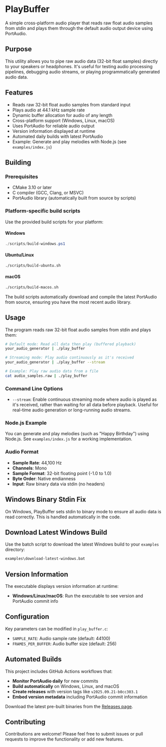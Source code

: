 # PlayBuffer

A simple cross-platform audio player that reads raw float audio samples from stdin and plays them through the default audio output device using PortAudio.

## Purpose

This utility allows you to pipe raw audio data (32-bit float samples) directly to your speakers or headphones. It's useful for testing audio processing pipelines, debugging audio streams, or playing programmatically generated audio data.

## Features

- Reads raw 32-bit float audio samples from standard input
- Plays audio at 44.1 kHz sample rate
- Dynamic buffer allocation for audio of any length
- Cross-platform support (Windows, Linux, macOS)
- Uses PortAudio for reliable audio output
- Version information displayed at runtime
- Automated daily builds with latest PortAudio
- Example: Generate and play melodies with Node.js (see `examples/index.js`)

## Building

### Prerequisites

- CMake 3.10 or later
- C compiler (GCC, Clang, or MSVC)
- PortAudio library (automatically built from source by scripts)

### Platform-specific build scripts

Use the provided build scripts for your platform:

#### Windows
```powershell
./scripts/build-windows.ps1
```

#### Ubuntu/Linux
```bash
./scripts/build-ubuntu.sh
```

#### macOS
```bash
./scripts/build-macos.sh
```

The build scripts automatically download and compile the latest PortAudio from source, ensuring you have the most recent audio library.

## Usage

The program reads raw 32-bit float audio samples from stdin and plays them:

```bash
# Default mode: Read all data then play (buffered playback)
your_audio_generator | ./play_buffer

# Streaming mode: Play audio continuously as it's received
your_audio_generator | ./play_buffer --stream

# Example: Play raw audio data from a file
cat audio_samples.raw | ./play_buffer
```

### Command Line Options

- `--stream`: Enable continuous streaming mode where audio is played as it's received, rather than waiting for all data before playback. Useful for real-time audio generation or long-running audio streams.

### Node.js Example

You can generate and play melodies (such as "Happy Birthday") using Node.js. See `examples/index.js` for a working implementation.

### Audio Format

- **Sample Rate**: 44,100 Hz
- **Channels**: Mono
- **Sample Format**: 32-bit floating point (-1.0 to 1.0)
- **Byte Order**: Native endianness
- **Input**: Raw binary data via stdin (no headers)

## Windows Binary Stdin Fix

On Windows, PlayBuffer sets stdin to binary mode to ensure all audio data is read correctly. This is handled automatically in the code.

## Download Latest Windows Build

Use the batch script to download the latest Windows build to your `examples` directory:

```cmd
examples\download-latest-windows.bat
```

## Version Information

The executable displays version information at runtime:

- **Windows/Linux/macOS**: Run the executable to see version and PortAudio commit info

## Configuration

Key parameters can be modified in `play_buffer.c`:

- `SAMPLE_RATE`: Audio sample rate (default: 44100)
- `FRAMES_PER_BUFFER`: Audio buffer size (default: 256)

## Automated Builds

This project includes GitHub Actions workflows that:

- **Monitor PortAudio daily** for new commits
- **Build automatically** on Windows, Linux, and macOS
- **Create releases** with version tags like `v2025.09.21-b0cc303.1`
- **Embed version metadata** including PortAudio commit information

Download the latest pre-built binaries from the [Releases page](https://github.com/lanly-dev/play-buffer/releases).

## Contributing

Contributions are welcome! Please feel free to submit issues or pull requests to improve the functionality or add new features.

